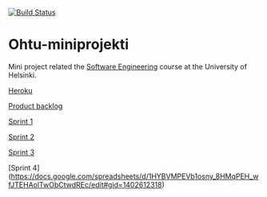 [![Build Status](https://travis-ci.org/TKT-FUBAR/Ohtu-miniprojekti.svg?branch=master)](https://travis-ci.org/TKT-FUBAR/Ohtu-miniprojekti)

# Ohtu-miniprojekti

Mini project related the [Software Engineering](https://github.com/mluukkai/ohtu2017/wiki/Ohjelmistotuotanto-2017) course at the University of Helsinki.

[Heroku](https://stark-oasis-88090.herokuapp.com/)

[Product backlog](https://docs.google.com/spreadsheets/d/1HYBVMPEVb1osny_8HMqPEH_wfJTEHAolTwObCtwdREc/edit#gid=0)

[Sprint 1](https://docs.google.com/spreadsheets/d/1HYBVMPEVb1osny_8HMqPEH_wfJTEHAolTwObCtwdREc/edit#gid=2057570740)

[Sprint 2](https://docs.google.com/spreadsheets/d/1HYBVMPEVb1osny_8HMqPEH_wfJTEHAolTwObCtwdREc/edit#gid=1447702548)

[Sprint 3](https://docs.google.com/spreadsheets/d/1HYBVMPEVb1osny_8HMqPEH_wfJTEHAolTwObCtwdREc/edit#gid=489358515S)

[Sprint 4]
(https://docs.google.com/spreadsheets/d/1HYBVMPEVb1osny_8HMqPEH_wfJTEHAolTwObCtwdREc/edit#gid=1402612318)
